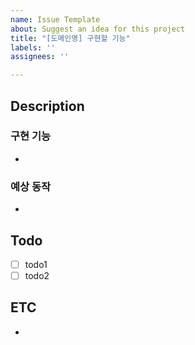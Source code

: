 ```yaml
---
name: Issue Template
about: Suggest an idea for this project
title: "[도메인명] 구현할 기능"
labels: ''
assignees: ''

---
```


## Description
### 구현 기능
- 

### 예상 동작
- 

## Todo
- [ ] todo1
- [ ] todo2

## ETC
-
